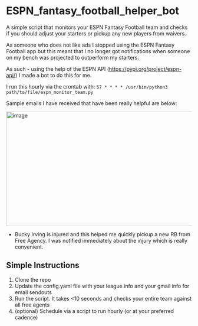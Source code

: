 # ESPN_fantasy_football_helper_bot
A simple script that monitors your ESPN Fantasy Football team and checks if you should adjust your starters or pickup any new players from waivers.

As someone who does not like ads I stopped using the ESPN Fantasy Football app but this meant that I no longer got notifications when someone on my bench was projected to outperform my starters.

As such - using the help of the ESPN API (https://pypi.org/project/espn-api/) I made a bot to do this for me. 

I run this hourly via the crontab with:
``
57 * * * * /usr/bin/python3 path/to/file/espn_monitor_team.py
``

Sample emails I have received that have been really helpful are below:

<img width="694" height="310" alt="image" src="https://github.com/user-attachments/assets/c04d5a8f-0a12-4ad6-ad6c-08b7942f1b22" />

- Bucky Irving is injured and this helped me quickly pickup a new RB from Free Agency. I was notified immediately about the injury which is really convenient.

## Simple Instructions

1) Clone the repo
2) Update the config.yaml file with your league info and your gmail info for email sendouts
3) Run the script. It takes <10 seconds and checks your entire team against all free agents
4) (optional) Schedule via a script to run hourly (or at your preferred cadence) 
